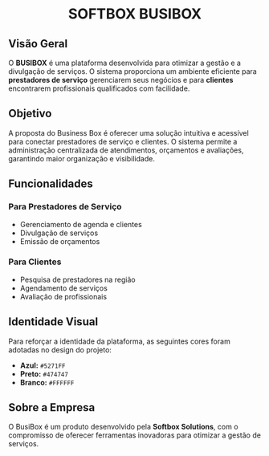 <h1 align="center"> SOFTBOX BUSIBOX  </h1>

## Visão Geral  

O **BUSIBOX** é uma plataforma desenvolvida para otimizar a gestão e a divulgação de serviços. O sistema proporciona um ambiente eficiente para **prestadores de serviço** gerenciarem seus negócios e para **clientes** encontrarem profissionais qualificados com facilidade.  

## Objetivo  

A proposta do Business Box é oferecer uma solução intuitiva e acessível para conectar prestadores de serviço e clientes. O sistema permite a administração centralizada de atendimentos, orçamentos e avaliações, garantindo maior organização e visibilidade.  

## Funcionalidades  

### Para Prestadores de Serviço  
- Gerenciamento de agenda e clientes  
- Divulgação de serviços  
- Emissão de orçamentos  

### Para Clientes  
- Pesquisa de prestadores na região  
- Agendamento de serviços  
- Avaliação de profissionais  

## Identidade Visual  

Para reforçar a identidade da plataforma, as seguintes cores foram adotadas no design do projeto:  

- **Azul:** `#5271FF`  
- **Preto:** `#474747`  
- **Branco:** `#FFFFFF`  

## Sobre a Empresa  

O BusiBox é um produto desenvolvido pela **Softbox Solutions**, com o compromisso de oferecer ferramentas inovadoras para otimizar a gestão de serviços.  

